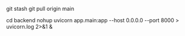 git stash
git pull origin main

cd backend
nohup uvicorn app.main:app --host 0.0.0.0 --port 8000 > uvicorn.log 2>&1 &
